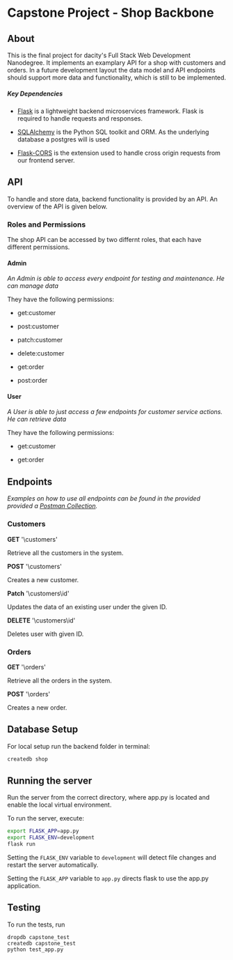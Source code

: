 # Capstone Project - Shop Backbone 

## About

This is the final project for dacity's Full Stack Web Development Nanodegree. It implements an examplary API for a shop with customers and orders. In a future development layout the data model and API endpoints should support more data and functionality, which is still to be implemented.

##### Key Dependencies

- [Flask](http://flask.pocoo.org/)  is a lightweight backend microservices framework. Flask is required to handle requests and responses.

- [SQLAlchemy](https://www.sqlalchemy.org/) is the Python SQL toolkit and ORM. As the underlying database a postgres will is used

- [Flask-CORS](https://flask-cors.readthedocs.io/en/latest/#) is the extension used to handle cross origin requests from our frontend server. 

## API

To handle and store data, backend functionality is provided by an API. An overview of the API is given below. 

### Roles and Permissions

The shop API can be accessed by two differnt roles, that each have different permissions.

#### Admin
_An Admin is able to access every endpoint for testing and maintenance. He can manage data_

They have the following permissions:
* get:customer
* post:customer
* patch:customer
* delete:customer

* get:order
* post:order

#### User
_A User is able to just access a few endpoints for customer service actions. He can retrieve data_

They have the following permissions:
* get:customer

* get:order

## Endpoints

_Examples on how to use all endpoints can be found in the provided provided a [Postman Collection]()._

### Customers

**GET** '\customers'

Retrieve all the customers in the system.

**POST** '\customers'

Creates a new customer.

**Patch** '\customers\id'

Updates the data of an existing user under the given ID.

**DELETE** '\customers\id'

Deletes user with given ID.


### Orders

**GET** '\orders'

Retrieve all the orders in the system.

**POST** '\orders'

Creates a new order.


## Database Setup
For local setup run the backend folder in terminal:
```bash
createdb shop
```

## Running the server

Run the server from the correct directory, where app.py is located and enable the local virtual environment.

To run the server, execute:

```bash
export FLASK_APP=app.py
export FLASK_ENV=development
flask run
```

Setting the `FLASK_ENV` variable to `development` will detect file changes and restart the server automatically.

Setting the `FLASK_APP` variable to `app.py` directs flask to use the app.py application.


## Testing
To run the tests, run
```
dropdb capstone_test
createdb capstone_test
python test_app.py
```